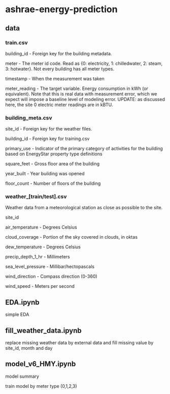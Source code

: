 # ashrae-energy-prediction
## data
### train.csv
building_id - Foreign key for the building metadata.

meter - The meter id code. Read as {0: electricity, 1: chilledwater, 2: steam, 3: hotwater}. Not every building has all meter types.

timestamp - When the measurement was taken

meter_reading - The target variable. Energy consumption in kWh (or equivalent). Note that this is real data with measurement error, which we expect will impose a baseline level of modeling error. UPDATE: as discussed here, the site 0 electric meter readings are in kBTU.

### building_meta.csv
site_id - Foreign key for the weather files.

building_id - Foreign key for training.csv

primary_use - Indicator of the primary category of activities for the building based on EnergyStar property type definitions

square_feet - Gross floor area of the building

year_built - Year building was opened

floor_count - Number of floors of the building

### weather_[train/test].csv
Weather data from a meteorological station as close as possible to the site.

site_id

air_temperature - Degrees Celsius

cloud_coverage - Portion of the sky covered in clouds, in oktas

dew_temperature - Degrees Celsius

precip_depth_1_hr - Millimeters

sea_level_pressure - Millibar/hectopascals

wind_direction - Compass direction (0-360)

wind_speed - Meters per second

## EDA.ipynb
simple EDA

## fill_weather_data.ipynb
replace missing weather data by external data and fill missing value by site_id, month and day

## model_v6_HMY.ipynb
model summary

train model by meter type (0,1,2,3)
